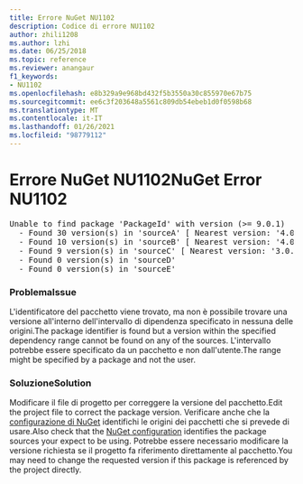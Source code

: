 ```yaml
---
title: Errore NuGet NU1102
description: Codice di errore NU1102
author: zhili1208
ms.author: lzhi
ms.date: 06/25/2018
ms.topic: reference
ms.reviewer: anangaur
f1_keywords:
- NU1102
ms.openlocfilehash: e8b329a9e968bd432f5b3550a30c855970e67b75
ms.sourcegitcommit: ee6c3f203648a5561c809db54ebeb1d0f0598b68
ms.translationtype: MT
ms.contentlocale: it-IT
ms.lasthandoff: 01/26/2021
ms.locfileid: "98779112"
---
```

# <a name="nuget-error-nu1102"></a><span data-ttu-id="f441a-103">Errore NuGet NU1102</span><span class="sxs-lookup"><span data-stu-id="f441a-103">NuGet Error NU1102</span></span>

<pre>Unable to find package 'PackageId' with version (>= 9.0.1)<br/>  - Found 30 version(s) in 'sourceA' [ Nearest version: '4.0.0' ]<br/>  - Found 10 version(s) in 'sourceB' [ Nearest version: '4.0.0-rc-2129' ]<br/>  - Found 9 version(s) in 'sourceC' [ Nearest version: '3.0.0-beta-00032' ]<br/>  - Found 0 version(s) in 'sourceD'<br/>  - Found 0 version(s) in 'sourceE'</pre>

### <a name="issue"></a><span data-ttu-id="f441a-104">Problema</span><span class="sxs-lookup"><span data-stu-id="f441a-104">Issue</span></span>
<span data-ttu-id="f441a-105">L'identificatore del pacchetto viene trovato, ma non è possibile trovare una versione all'interno dell'intervallo di dipendenza specificato in nessuna delle origini.</span><span class="sxs-lookup"><span data-stu-id="f441a-105">The package identifier is found but a version within the specified dependency range cannot be found on any of the sources.</span></span> <span data-ttu-id="f441a-106">L'intervallo potrebbe essere specificato da un pacchetto e non dall'utente.</span><span class="sxs-lookup"><span data-stu-id="f441a-106">The range might be specified by a package and not the user.</span></span>

### <a name="solution"></a><span data-ttu-id="f441a-107">Soluzione</span><span class="sxs-lookup"><span data-stu-id="f441a-107">Solution</span></span>
<span data-ttu-id="f441a-108">Modificare il file di progetto per correggere la versione del pacchetto.</span><span class="sxs-lookup"><span data-stu-id="f441a-108">Edit the project file to correct the package version.</span></span> <span data-ttu-id="f441a-109">Verificare anche che la [configurazione di NuGet](../../consume-packages/Configuring-NuGet-Behavior.md) identifichi le origini dei pacchetti che si prevede di usare.</span><span class="sxs-lookup"><span data-stu-id="f441a-109">Also check that the [NuGet configuration](../../consume-packages/Configuring-NuGet-Behavior.md) identifies the package sources your expect to be using.</span></span> <span data-ttu-id="f441a-110">Potrebbe essere necessario modificare la versione richiesta se il progetto fa riferimento direttamente al pacchetto.</span><span class="sxs-lookup"><span data-stu-id="f441a-110">You may need to change the requested version if this package is referenced by the project directly.</span></span>
